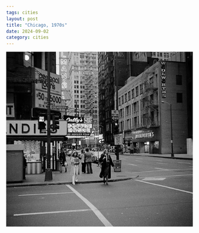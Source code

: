 ```yaml
---
tags: cities
layout: post
title: "Chicago, 1970s"
date: 2024-09-02
category: cities
---
```


![chicago-1970s.jpeg](https://raw.githubusercontent.com/muneer78/muneer78.github.io/master/images/chicago-1970s.jpeg)
        